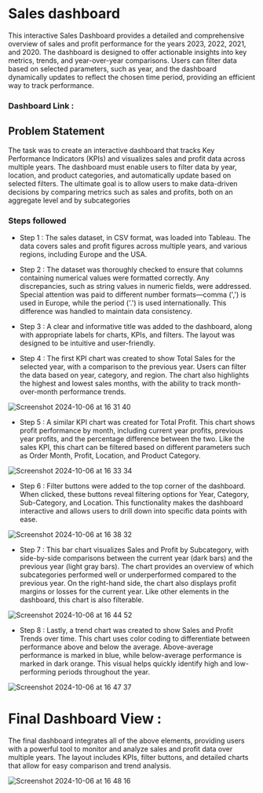 
# Sales dashboard
This interactive Sales Dashboard provides a detailed and comprehensive overview of sales and profit performance for the years 2023, 2022, 2021, and 2020. The dashboard is designed to offer actionable insights into key metrics, trends, and year-over-year comparisons. Users can filter data based on selected parameters, such as year, and the dashboard dynamically updates to reflect the chosen time period, providing an efficient way to track performance.


### Dashboard Link : 

## Problem Statement
The task was to create an interactive dashboard that tracks Key Performance Indicators (KPIs) and visualizes sales and profit data across multiple years. The dashboard must enable users to filter data by year, location, and product categories, and automatically update based on selected filters. The ultimate goal is to allow users to make data-driven decisions by comparing metrics such as sales and profits, both on an aggregate level and by subcategories


### Steps followed 

- Step 1 : The sales dataset, in CSV format, was loaded into Tableau. The data covers sales and profit figures across multiple years, and various regions, including Europe and the USA.

- Step 2 : The dataset was thoroughly checked to ensure that columns containing numerical values were formatted correctly. Any discrepancies, such as string values in numeric fields, were addressed. Special attention was paid to different number formats—comma (',') is used in Europe, while the period ('.') is used internationally. This difference was handled to maintain data consistency. 

- Step 3 : A clear and informative title was added to the dashboard, along with appropriate labels for charts, KPIs, and filters. The layout was designed to be intuitive and user-friendly.

- Step 4 : The first KPI chart was created to show Total Sales for the selected year, with a comparison to the previous year. Users can filter the data based on year, category, and region. The chart also highlights the highest and lowest sales months, with the ability to track month-over-month performance trends.

![Screenshot 2024-10-06 at 16 31 40](https://github.com/user-attachments/assets/9a8c4db1-a5df-438a-be71-31ce0f17741c)


- Step 5 : A similar KPI chart was created for Total Profit. This chart shows profit performance by month, including current year profits, previous year profits, and the percentage difference between the two. Like the sales KPI, this chart can be filtered based on different parameters such as Order Month, Profit, Location, and Product Category.

![Screenshot 2024-10-06 at 16 33 34](https://github.com/user-attachments/assets/c5320eec-12d5-41aa-92f5-e429d74faeb9)



- Step 6 : Filter buttons were added to the top corner of the dashboard. When clicked, these buttons reveal filtering options for Year, Category, Sub-Category, and Location. This functionality makes the dashboard interactive and allows users to drill down into specific data points with ease. 

![Screenshot 2024-10-06 at 16 38 32](https://github.com/user-attachments/assets/bde3fc77-584d-481b-af93-786467e224c5)

- Step 7 : This bar chart visualizes Sales and Profit by Subcategory, with side-by-side comparisons between the current year (dark bars) and the previous year (light gray bars). The chart provides an overview of which subcategories performed well or underperformed compared to the previous year. On the right-hand side, the chart also displays profit margins or losses for the current year. Like other elements in the dashboard, this chart is also filterable. 

![Screenshot 2024-10-06 at 16 44 52](https://github.com/user-attachments/assets/da77a5b2-3fcb-4ac8-b3b3-961bc819582f)


- Step 8 : Lastly, a trend chart was created to show Sales and Profit Trends over time. This chart uses color coding to differentiate between performance above and below the average. Above-average performance is marked in blue, while below-average performance is marked in dark orange. This visual helps quickly identify high and low-performing periods throughout the year.

![Screenshot 2024-10-06 at 16 47 37](https://github.com/user-attachments/assets/4b893b15-a894-4d5d-a2da-720feb875b87)



# Final Dashboard View : 
The final dashboard integrates all of the above elements, providing users with a powerful tool to monitor and analyze sales and profit data over multiple years. The layout includes KPIs, filter buttons, and detailed charts that allow for easy comparison and trend analysis.

![Screenshot 2024-10-06 at 16 48 16](https://github.com/user-attachments/assets/87e0e62b-7520-404e-bf9c-61931109a397)
